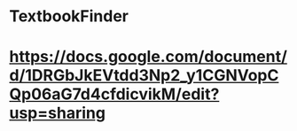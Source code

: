 # TextbookFinder
# https://docs.google.com/document/d/1DRGbJkEVtdd3Np2_y1CGNVopCQp06aG7d4cfdicvikM/edit?usp=sharing
